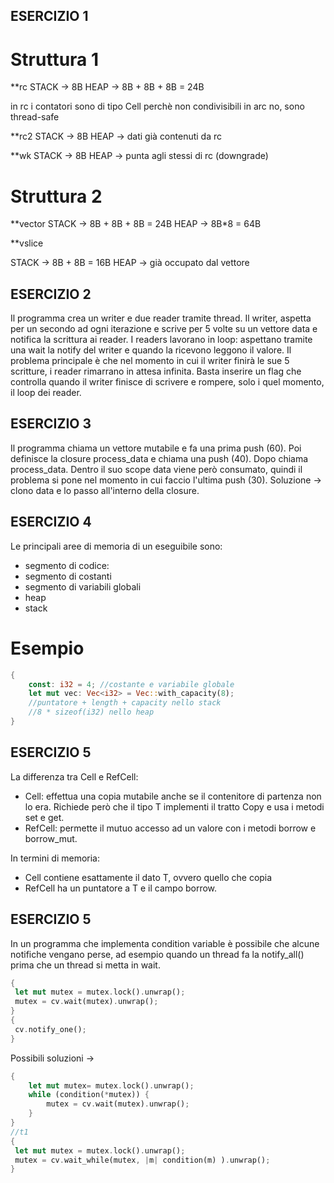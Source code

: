 ## ESERCIZIO 1

# Struttura 1

**rc
STACK -> 8B
HEAP -> 8B + 8B + 8B = 24B

in rc i contatori sono di tipo Cell<usize> perchè non condivisibili
in arc no, sono thread-safe

**rc2
STACK -> 8B
HEAP -> dati già contenuti da rc

**wk
STACK -> 8B
HEAP -> punta agli stessi di rc (downgrade)

# Struttura 2

**vector 
STACK -> 8B + 8B + 8B = 24B
HEAP ->  8B*8 = 64B

**vslice

STACK -> 8B + 8B = 16B
HEAP -> già occupato dal vettore

## ESERCIZIO 2

Il programma crea un writer e due reader tramite thread. Il writer, aspetta per un secondo ad ogni iterazione e scrive per 5 volte su un vettore data e notifica la scrittura ai reader.
I readers lavorano in loop: aspettano tramite una wait la notify del writer e quando la ricevono leggono il valore.
Il problema principale è che nel momento in cui il writer finirà le sue 5 scritture, i reader rimarrano in attesa infinita. Basta inserire un flag che controlla quando il writer finisce di scrivere e rompere, solo i quel momento, il loop dei reader.

## ESERCIZIO 3

Il programma chiama un vettore mutabile e fa una prima push (60). Poi definisce la closure process_data e chiama una push (40). Dopo chiama process_data. Dentro il suo scope data viene però consumato, quindi il problema si pone nel momento in cui faccio l'ultima push (30). 
Soluzione -> clono data e lo passo all'interno della closure.

## ESERCIZIO 4

Le principali aree di memoria di un eseguibile sono:
- segmento di codice:
- segmento di costanti
- segmento di variabili globali 
- heap
- stack

# Esempio

```rust
{
    const: i32 = 4; //costante e variabile globale
    let mut vec: Vec<i32> = Vec::with_capacity(8); 
    //puntatore + length + capacity nello stack
    //8 * sizeof(i32) nello heap
}
```

## ESERCIZIO 5

La differenza tra Cell e RefCell:
- Cell: effettua una copia mutabile anche se il contenitore di partenza non lo era. Richiede però che il tipo T implementi il tratto Copy e usa i metodi set e get.
- RefCell: permette il mutuo accesso ad un valore con i metodi borrow e borrow_mut.

In termini di memoria:
- Cell contiene esattamente il dato T, ovvero quello che copia
- RefCell ha un puntatore a T e il campo borrow.

## ESERCIZIO 5

In un programma che implementa condition variable è possibile che alcune notifiche vengano perse, ad esempio quando un thread fa la notify_all() prima che un thread si metta in wait.

```rust
{
 let mut mutex = mutex.lock().unwrap();
 mutex = cv.wait(mutex).unwrap();
}
{
 cv.notify_one();
}
```

Possibili soluzioni ->
```rust
{
    let mut mutex= mutex.lock().unwrap();
    while (condition(*mutex)) {
        mutex = cv.wait(mutex).unwrap();
    }
}
//t1
{
 let mut mutex = mutex.lock().unwrap();
 mutex = cv.wait_while(mutex, |m| condition(m) ).unwrap();
}
```